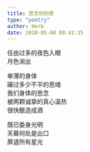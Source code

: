 ```yaml
---  
title: 思念你的夜  
type: "poetry"  
author: Herb  
date: 2018-05-08 00:41:15  
---  
```

任由过多的夜色入眼  
月色淌出  

单薄的身体  
碾过多少不平的思绪  
我们身体的思念  
被两颗诚挚的真心温热  
很快酿造成酒  

既已委身光明  
天幕何处是出口  
屏退所有星光